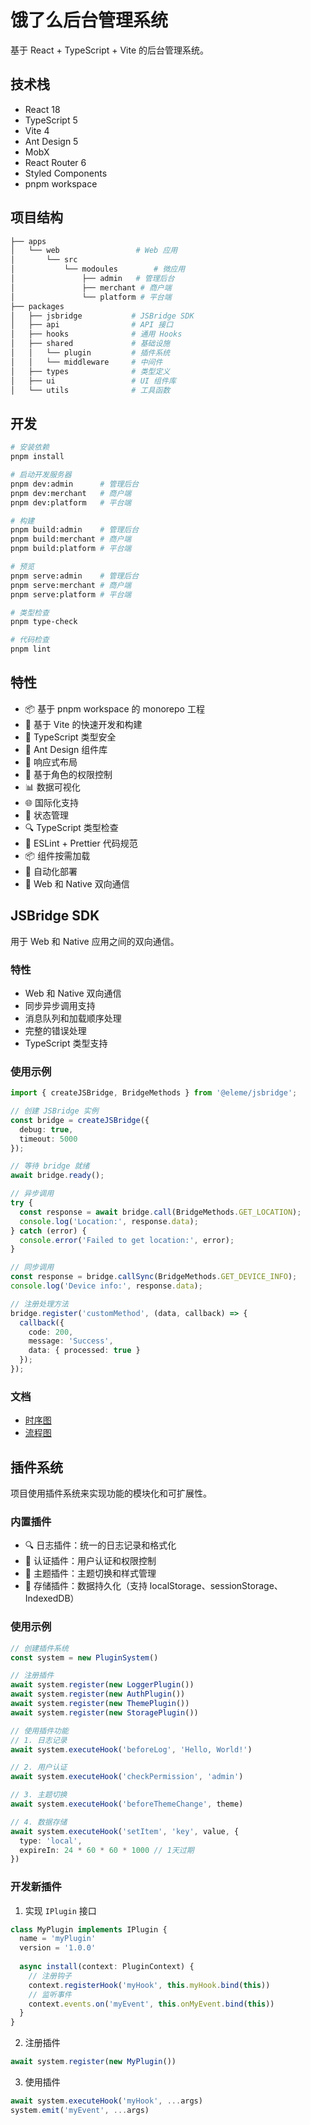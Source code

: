 # 饿了么后台管理系统

基于 React + TypeScript + Vite 的后台管理系统。

## 技术栈

- React 18
- TypeScript 5
- Vite 4
- Ant Design 5
- MobX
- React Router 6
- Styled Components
- pnpm workspace

## 项目结构

```bash
├── apps
│   └── web                 # Web 应用
│       └── src
│           └── modoules        # 微应用
│               ├── admin   # 管理后台
│               ├── merchant # 商户端
│               └── platform # 平台端
├── packages
│   ├── jsbridge           # JSBridge SDK
│   ├── api                # API 接口
│   ├── hooks              # 通用 Hooks
│   ├── shared             # 基础设施
│   │   └── plugin         # 插件系统
│   │   └── middleware     # 中间件
│   ├── types              # 类型定义
│   ├── ui                 # UI 组件库
│   └── utils              # 工具函数
```

## 开发

```bash
# 安装依赖
pnpm install

# 启动开发服务器
pnpm dev:admin      # 管理后台
pnpm dev:merchant   # 商户端
pnpm dev:platform   # 平台端

# 构建
pnpm build:admin    # 管理后台
pnpm build:merchant # 商户端
pnpm build:platform # 平台端

# 预览
pnpm serve:admin    # 管理后台
pnpm serve:merchant # 商户端
pnpm serve:platform # 平台端

# 类型检查
pnpm type-check

# 代码检查
pnpm lint
```

## 特性

- 📦 基于 pnpm workspace 的 monorepo 工程
- 🚀 基于 Vite 的快速开发和构建
- 💪 TypeScript 类型安全
- 🎨 Ant Design 组件库
- 📱 响应式布局
- 🔐 基于角色的权限控制
- 📊 数据可视化
- 🌐 国际化支持
- 🎯 状态管理
- 🔍 TypeScript 类型检查
- 📝 ESLint + Prettier 代码规范
- 📦 组件按需加载
- 🚀 自动化部署
- 🌉 Web 和 Native 双向通信

## JSBridge SDK

用于 Web 和 Native 应用之间的双向通信。

### 特性

- Web 和 Native 双向通信
- 同步异步调用支持
- 消息队列和加载顺序处理
- 完整的错误处理
- TypeScript 类型支持

### 使用示例

```typescript
import { createJSBridge, BridgeMethods } from '@eleme/jsbridge';

// 创建 JSBridge 实例
const bridge = createJSBridge({
  debug: true,
  timeout: 5000
});

// 等待 bridge 就绪
await bridge.ready();

// 异步调用
try {
  const response = await bridge.call(BridgeMethods.GET_LOCATION);
  console.log('Location:', response.data);
} catch (error) {
  console.error('Failed to get location:', error);
}

// 同步调用
const response = bridge.callSync(BridgeMethods.GET_DEVICE_INFO);
console.log('Device info:', response.data);

// 注册处理方法
bridge.register('customMethod', (data, callback) => {
  callback({
    code: 200,
    message: 'Success',
    data: { processed: true }
  });
});
```

### 文档

- [时序图](packages/jsbridge/docs/sequence.puml)
- [流程图](packages/jsbridge/docs/flow.puml)

## 插件系统

项目使用插件系统来实现功能的模块化和可扩展性。

### 内置插件

- 🔍 日志插件：统一的日志记录和格式化
- 🔐 认证插件：用户认证和权限控制
- 🎨 主题插件：主题切换和样式管理
- 💾 存储插件：数据持久化（支持 localStorage、sessionStorage、IndexedDB）

### 使用示例

```typescript
// 创建插件系统
const system = new PluginSystem()

// 注册插件
await system.register(new LoggerPlugin())
await system.register(new AuthPlugin())
await system.register(new ThemePlugin())
await system.register(new StoragePlugin())

// 使用插件功能
// 1. 日志记录
await system.executeHook('beforeLog', 'Hello, World!')

// 2. 用户认证
await system.executeHook('checkPermission', 'admin')

// 3. 主题切换
await system.executeHook('beforeThemeChange', theme)

// 4. 数据存储
await system.executeHook('setItem', 'key', value, {
  type: 'local',
  expireIn: 24 * 60 * 60 * 1000 // 1天过期
})
```

### 开发新插件

1. 实现 `IPlugin` 接口
```typescript
class MyPlugin implements IPlugin {
  name = 'myPlugin'
  version = '1.0.0'
  
  async install(context: PluginContext) {
    // 注册钩子
    context.registerHook('myHook', this.myHook.bind(this))
    // 监听事件
    context.events.on('myEvent', this.onMyEvent.bind(this))
  }
}
```

2. 注册插件
```typescript
await system.register(new MyPlugin())
```

3. 使用插件
```typescript
await system.executeHook('myHook', ...args)
system.emit('myEvent', ...args)
``` 